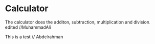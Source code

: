 # Calculator

The calculator does the additon, subtraction, multiplication and division.
edited
//MuhammadAli

This is a test // Abdelrahman
